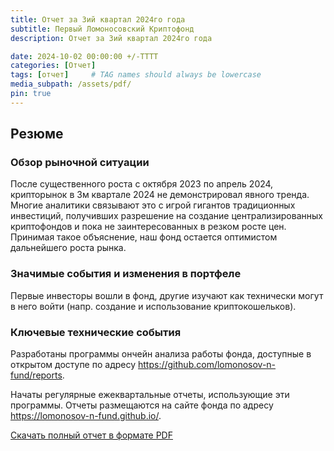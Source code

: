 ```yaml
---
title: Отчет за 3ий квартал 2024го года
subtitle: Первый Ломоносовский Криптофонд
description: Отчет за 3ий квартал 2024го года

date: 2024-10-02 00:00:00 +/-TTTT
categories: [Отчет]
tags: [отчет]     # TAG names should always be lowercase
media_subpath: /assets/pdf/
pin: true
---
```


## Резюме

### Обзор рыночной ситуации

После существенного роста с октября 2023 по апрель 2024, крипторынок в 3м квартале 2024 не демонстрировал явного тренда. Многие аналитики связывают это с игрой гигантов традиционных инвестиций, получивших разрешение на создание централизированных криптофондов и пока не заинтересованных в резком росте цен. Принимая такое объяснение, наш фонд остается оптимистом дальнейшего роста рынка.

### Значимые события и изменения в портфеле

Первые инвесторы вошли в фонд, другие изучают как технически могут в него войти (напр. создание и использование криптокошельков).

### Ключевые технические события

Разработаны программы ончейн анализа работы фонда, доступные в открытом доступе по адресу https://github.com/lomonosov-n-fund/reports.

Начаты регулярные ежеквартальные отчеты, использующие эти программы. Отчеты размещаются на сайте фонда по адресу https://lomonosov-n-fund.github.io/.

[Скачать полный отчет в формате PDF](/assets/pdf/отчет2024к3.pdf)